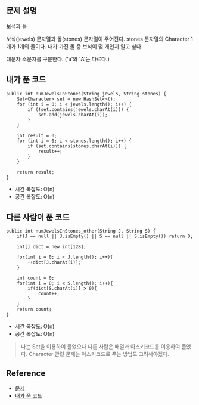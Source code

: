 ## 문제 설명
보석과 돌

보석(jewels) 문자열과 돌(stones) 문자열이 주어진다. stones 문자열의 Character 1개가 1개의 돌이다. 내가 가진 돌 중 보석이 몇 개인지 알고 싶다.

대문자 소문자를 구분한다. ('a'와 'A'는 다르다.)

## 내가 푼 코드
```
public int numJewelsInStones(String jewels, String stones) {
    Set<Character> set = new HashSet<>();
    for (int i = 0; i < jewels.length(); i++) {
        if (!set.contains(jewels.charAt(i))) {
            set.add(jewels.charAt(i));
        }
    }
    
    int result = 0;
    for (int i = 0; i < stones.length(); i++) {
        if (set.contains(stones.charAt(i))) {
            result++;
        }
    }
    
    return result;
}
```
* 시간 복잡도: O(n)
* 공간 복잡도: O(n)

## 다른 사람이 푼 코드
```
public int numJewelsInStones_other(String J, String S) {
    if(J == null || J.isEmpty() || S == null || S.isEmpty()) return 0;
    
    int[] dict = new int[128];
    
    for(int i = 0; i < J.length(); i++){
        ++dict[J.charAt(i)];
    }
    
    int count = 0;
    for(int i = 0; i < S.length(); i++){
        if(dict[S.charAt(i)] > 0){
            count++;
        }
    }
    return count;
}
```
* 시간 복잡도: O(n)
* 공간 복잡도: O(n)
> 나는 Set을 이용하여 풀었으나 다른 사람은 배열과 아스키코드를 이용하여 풀었다. Character 관련 문제는 아스키코드로 푸는 방법도 고려해야겠다.

## Reference
* [문제](https://leetcode.com/problems/jewels-and-stones/)
* [내가 푼 코드](https://github.com/smpark1020/leetcode-practice/blob/master/src/leetcode/hashtable/Q771.java)